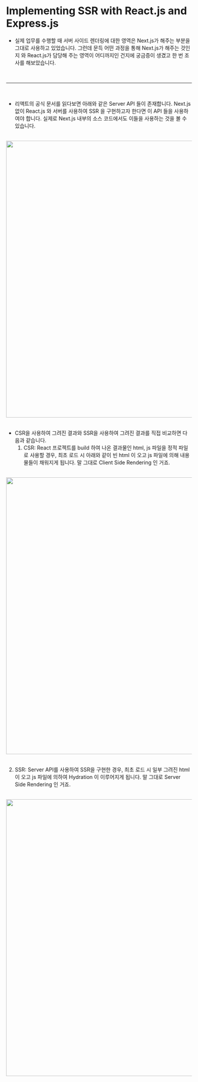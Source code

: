 # Implementing SSR with React.js and Express.js

- 실제 업무를 수행할 때 서버 사이드 렌더링에 대한 영역은 Next.js가 해주는 부분을 그대로 사용하고 있었습니다. 그런데 문득 어떤 과정을 통해 Next.js가 해주는 것인지 와 React.js가 담당해 주는 영역이 어디까지인 건지에 궁금증이 생겼고 한 번 조사를 해보았습니다.

<br />

---

<br />

- 리액트의 공식 문서를 읽다보면 아래와 같은 Server API 들이 존재합니다. Next.js 없이 React.js 와 서버를 사용하여 SSR 을 구현하고자 한다면 이 API 들을 사용하여야 합니다. 실제로 Next.js 내부의 소스 코드에서도 이들을 사용하는 것을 볼 수 있습니다.

<br />

<img src="https://github.com/muilyang12/what_i_studied/assets/78548830/e760beb6-4340-4687-bd6d-fc11da280654" width=750 />

<br />
<br />

- CSR을 사용하여 그려진 결과와 SSR을 사용하여 그려진 결과를 직접 비교하면 다음과 같습니다.
  1. CSR: React 프로젝트를 build 하여 나온 결과물인 html, js 파일을 정적 파일로 사용할 경우, 최초 로드 시 아래와 같이 빈 html 이 오고 js 파일에 의해 내용물들이 채워지게 됩니다. 말 그대로 Client Side Rendering 인 거죠.

<br />

<img src="https://github.com/muilyang12/what_i_studied/assets/78548830/2fb05d65-925c-45b9-96b6-c98ffb2ae177" width=750 />

<br />
<br />

2. SSR: Server API를 사용하여 SSR을 구현한 경우, 최초 로드 시 일부 그려진 html 이 오고 js 파일에 의하여 Hydration 이 이루어지게 됩니다. 말 그대로 Server Side Rendering 인 거죠.

<br />

<img src="https://github.com/muilyang12/what_i_studied/assets/78548830/5b982bce-ada0-4887-bd12-2ff9977163bf" width=750 />

<br />
<br />
